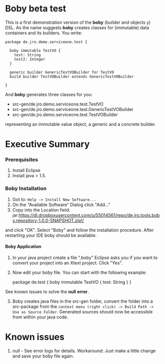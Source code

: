 # Boby beta test

This is a first demonstration version of the **boby** (builder and objects y) DSL.
As the name suggests **boby** creates classes for (immutable) data containers and its builders.
You write:

    package de.jro.demo.serviceone.test {
	
	  boby immutable TestVO {
	    test: String
	    test2: Integer
	  }
	
      generic builder GenericTestVOBuilder for TestVO
      build builder TestVOBuilder extends GenericTestVOBuilder
	
    }
    
And **boby** generates three classes for you:

* src-gen/de.jro.demo.serviceone.test.TestVO
* src-gen/de.jro.demo.serviceone.test.GenericTestVOBuilder
* src-gen/de.jro.demo.serviceone.test.TestVOBuilder

representing an immutable value object, a generic and a concrete builder.


# Executive Summary

### Prerequisites

1. Install Eclipse
2. Install java > 1.5.

### Boby Installation


1. Got to: `Help -> Install New Software...`
2. On the "Available Software" Dialog click "Add..."
3. Copy into the Location field:
jar:https://dl.dropboxusercontent.com/u/55014561/repo/de.jro.tools.boby.repository-1.0.0-SNAPSHOT.zip!/

and click "OK".
Select "Boby" and follow the installation procedure.
After restarting your IDE boby should be available.

#### Boby Application

1. In your java project create a file "<name>.boby"
Eclipse asks you if you want to convert your project into an Xtext project. Click "Yes".
2. Now edit your boby file. You can start with the following example:


    package de.test {
	    boby immutable TestVO {
		  test: String
	    }
    }


See known issues to solve the **null error**.

3. Boby creates java files in the src-gen folder, convert the folder into a src-package from the `context menu (right click) -> Build Path -> Use as Source Folder`. Generated sources should now be accessible from within your java code.


# Known issues

1. null - See error logs for details.
Workaround: Just make a little change and save your boby file again.